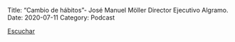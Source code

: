 Title: “Cambio de hábitos”- José Manuel Möller Director Ejecutivo Algramo.
Date: 2020-07-11
Category: Podcast

<a href="https://s.danilorca.com/2020-07-11.mp3" type="audio/mpeg">
Escuchar
</a>
